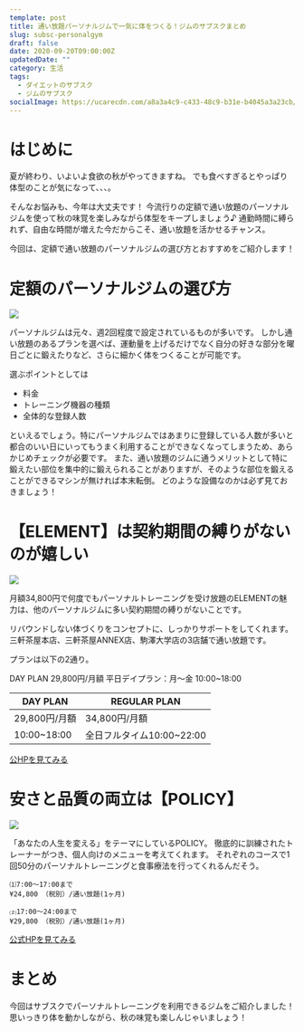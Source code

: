 ```yaml
---
template: post
title: 通い放題パーソナルジムで一気に体をつくる！ジムのサブスクまとめ
slug: subsc-personalgym
draft: false
date: 2020-09-20T09:00:00Z
updatedDate: ""
category: 生活
tags:
  - ダイエットのサブスク
  - ジムのサブスク
socialImage: https://ucarecdn.com/a8a3a4c9-c433-48c9-b31e-b4045a3a23cb/
---
```


# はじめに
夏が終わり、いよいよ食欲の秋がやってきますね。
でも食べすぎるとやっぱり体型のことが気になって、、、。

そんなお悩みも、今年は大丈夫です！
今流行りの定額で通い放題のパーソナルジムを使って秋の味覚を楽しみながら体型をキープしましょう♪
通勤時間に縛られず、自由な時間が増えた今だからこそ、通い放題を活かせるチャンス。

今回は、定額で通い放題のパーソナルジムの選び方とおすすめをご紹介します！

# 定額のパーソナルジムの選び方
![](https://ucarecdn.com/d48070da-ab90-4b1b-8882-71bb7c86123d/)

パーソナルジムは元々、週2回程度で設定されているものが多いです。
しかし通い放題のあるプランを選べば、運動量を上げるだけでなく自分の好きな部分を曜日ごとに鍛えたりなど、さらに細かく体をつくることが可能です。

選ぶポイントとしては

- 料金
- トレーニング機器の種類
- 全体的な登録人数　

といえるでしょう。特にパーソナルジムではあまりに登録している人数が多いと都合のいい日にいってもうまく利用することができなくなってしまうため、あらかじめチェックが必要です。
また、通い放題のジムに通うメリットとして特に鍛えたい部位を集中的に鍛えられることがありますが、そのような部位を鍛えることができるマシンが無ければ本末転倒。
どのような設備なのかは必ず見ておきましょう！

# 【ELEMENT】は契約期間の縛りがないのが嬉しい

![](https://ucarecdn.com/b9d25fbb-4145-4005-91c1-3a2ba83d82f1/)

月額34,800円で何度でもパーソナルトレーニングを受け放題のELEMENTの魅力は、他のパーソナルジムに多い契約期間の縛りがないことです。

リバウンドしない体づくりをコンセプトに、しっかりサポートをしてくれます。
三軒茶屋本店、三軒茶屋ANNEX店、駒澤大学店の3店舗で通い放題です。

プランは以下の2通り。

DAY PLAN
29,800円/月額
平日デイプラン：月～金
10:00~18:00

| DAY PLAN | REGULAR PLAN |
| --- | --- |
| 29,800円/月額 |  34,800円/月額 |
| 10:00~18:00  |   全日フルタイム10:00~22:00 |

[公HPを見てみる](https://element-gym.com/)

# 安さと品質の両立は【POLICY】

![](https://ucarecdn.com/3be520ad-160a-4adc-ab96-8461d6487944/)

「あなたの人生を変える」をテーマにしているPOLICY。
徹底的に訓練されたトレーナーがつき、個人向けのメニューを考えてくれます。
それぞれのコースで1回50分のパーソナルトレーニングと食事療法を行ってくれるんだそう。

```
⑴7:00〜17:00まで
¥24,800 （税別）/通い放題(1ヶ月)

⑵17:00〜24:00まで
¥29,800 （税別）/通い放題(1ヶ月)
```
[公式HPを見てみる](https://policy.tokyo/lp02/)

# まとめ
今回はサブスクでパーソナルトレーニングを利用できるジムをご紹介しました！
思いっきり体を動かしながら、秋の味覚も楽しんじゃいましょう！